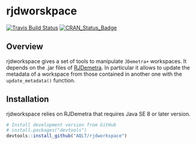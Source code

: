 
<!-- README.md is generated from README.Rmd. Please edit that file -->

# rjdworskpace

[![Travis Build
Status](https://img.shields.io/travis/AQLT/rjdworkspace.svg?logo=travis)](https://travis-ci.org/AQLT/rjdworkspace)
[![CRAN\_Status\_Badge](http://www.r-pkg.org/badges/version/rjdworkspace)](https://cran.r-project.org/package=rjdworkspace)

## Overview

rjdworkspace gives a set of tools to manipulate `JDemetra+` workspaces.
It depends on the .jar files of
[RJDemetra](https://github.com/nbbrd/rjdemetra). In particular it allows
to update the metadata of a workspace from those contained in another
one with the `update_metadata()` function.

## Installation

rjdworkspace relies on RJDemetra that requires Java SE 8 or later
version.

``` r
# Install development version from GitHub
# install.packages("devtools")
devtools::install_github("AQLT/rjdworkspace")
```
